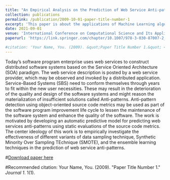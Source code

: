 ```yaml
---
title: "An Empirical Analysis on the Prediction of Web Service Anti-patterns Using Source Code Metrics and Ensemble Techniques"
collection: publications
permalink: /publication/2009-10-01-paper-title-number-1
excerpt: 'This paper is about the applications of Machine Learning algorithms like ensemble learning for the anti pattern detection.'
date: 2021-09-01
venue: 'International Conference on Computational Science and Its Applications'
paperurl: 'https://link.springer.com/chapter/10.1007/978-3-030-87007-2_19'

#citation: 'Your Name, You. (2009). &quot;Paper Title Number 1.&quot; <i>Journal 1</i>. 1(1).'
---
```

Today’s software program enterprise uses web services to construct distributed software systems based on the Service Oriented Architecture (SOA) paradigm. The web service description is posted by a web service provider, which may be observed and invoked by a distributed application. Service-Based Systems (SBS) need to conform themselves through years to fit within the new user necessities. These may result in the deterioration of the quality and design of the software systems and might reason the materialization of insufficient solutions called Anti-patterns. Anti-pattern detection using object-oriented source code metrics may be used as part of the software program improvement life cycle to lessen the maintenance of the software system and enhance the quality of the software.
The work is motivated by developing an automatic predictive model for predicting web services anti-patterns using static evaluations of the source code metrics. The center ideology of this work is to empirically investigate the effectiveness of different variants of data sampling technique, Synthetic Minority Over Sampling TEchnique (SMOTE), and the ensemble learning techniques in the prediction of web service anti-patterns.

#[Download paper here](http://academicpages.github.io/files/paper1.pdf)

#Recommended citation: Your Name, You. (2009). "Paper Title Number 1." <i>Journal 1</i>. 1(1).
